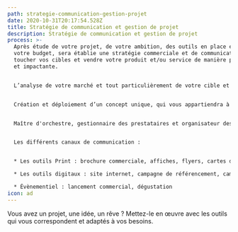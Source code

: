 ```yaml
---
path: strategie-communication-gestion-projet
date: 2020-10-31T20:17:54.528Z
title: Stratégie de communication et gestion de projet
description: Stratégie de communication et gestion de projet
process: >-
  Après étude de votre projet, de votre ambition, des outils en place et de
  votre budget, sera établie une stratégie commerciale et de communication pour
  toucher vos cibles et vendre votre produit et/ou service de manière pertinente
  et impactante.


  L’analyse de votre marché et tout particulièrement de votre cible et leurs habitudes de consommation sera le cœur de cette stratégie.


  Création et déploiement d’un concept unique, qui vous appartiendra à l’image de votre projet.


  Maître d'orchestre, gestionnaire des prestataires et organisateur des plannings, Chez Margot, à qui vous pourrez déléguer en toute confiance.


  Les différents canaux de communication :


  * Les outils Print : brochure commerciale, affiches, flyers, cartes de visite, dossier et communiqué de presse

  * Les outils digitaux : site internet, campagne de référencement, campagne Google ads, SEO, animation des réseaux sociaux

  * Évènementiel : lancement commercial, dégustation
icon: ad
---
```

Vous avez un projet, une idée, un rêve ? Mettez-le en œuvre avec les outils qui vous correspondent et adaptés à vos besoins.